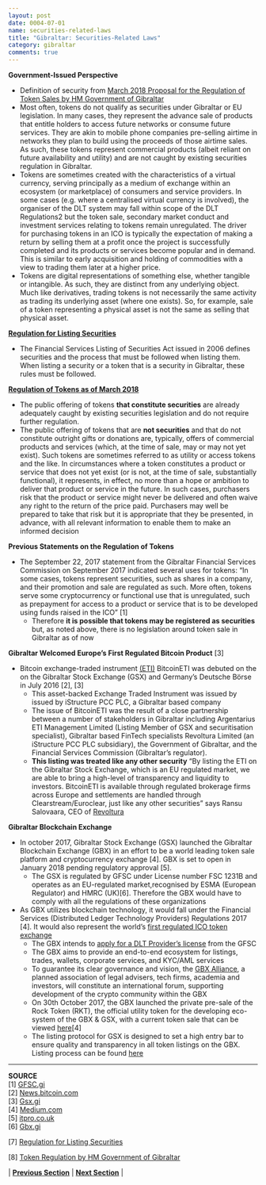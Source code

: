```yaml
---
layout: post
date: 0004-07-01
name: securities-related-laws
title: "Gibraltar: Securities-Related Laws"
category: gibraltar
comments: true
---
```


**Government-Issued Perspective** 
- Definition of security from [March 2018 Proposal for the Regulation of Token Sales by  HM Government of Gibraltar](http://gibraltarfinance.gi/20180309-token-regulation---policy-document-v2.1-final.pdf)
- Most often, tokens do not qualify as securities under Gibraltar or EU legislation. In many cases, they represent the
advance sale of products that entitle holders to access future networks or consume future services. They are akin to
mobile phone companies pre-selling airtime in networks they plan to build using the proceeds of those airtime sales.
As such, these tokens represent commercial products (albeit reliant on future availability and utility) and are not
caught by existing securities regulation in Gibraltar.
- Tokens are sometimes created with the characteristics of a virtual currency, serving principally as a medium of
exchange within an ecosystem (or marketplace) of consumers and service providers. In some cases (e.g. where a
centralised virtual currency is involved), the organiser of the DLT system may fall within scope of the DLT Regulations2
but the token sale, secondary market conduct and investment services relating to tokens remain unregulated.
The driver for purchasing tokens in an ICO is typically the expectation of making a return by selling them at a profit
once the project is successfully completed and its products or services become popular and in demand. This is similar
to early acquisition and holding of commodities with a view to trading them later at a higher price.
- Tokens are digital representations of something else, whether tangible or intangible. As such, they are distinct from
any underlying object. Much like derivatives, trading tokens is not necessarily the same activity as trading its
underlying asset (where one exists). So, for example, sale of a token representing a physical asset is not the same as
selling that physical asset.

**[Regulation for Listing Securities](http://www.gibraltarlaws.gov.gi/articles/2006-43o.pdf)**
- The Financial Services Listing of Securities Act issued in 2006 defines securities and the process that must be followed when listing them. When listing a security or a token that is a security in Gibraltar, these rules must be followed. 


**[Regulation of Tokens as of March 2018](http://gibraltarfinance.gi/20180309-token-regulation---policy-document-v2.1-final.pdf)**
- The public offering of tokens **that constitute securities** are already adequately caught by existing securities legislation
and do not require further regulation.
- The public offering of tokens that are **not securities** and that do not constitute outright gifts or donations are,
typically, offers of commercial products and services (which, at the time of sale, may or may not yet exist). Such
tokens are sometimes referred to as utility or access tokens and the like. In circumstances where a token constitutes a
product or service that does not yet exist (or is not, at the time of sale, substantially functional), it represents, in
effect, no more than a hope or ambition to deliver that product or service in the future. In such cases, purchasers risk
that the product or service might never be delivered and often waive any right to the return of the price paid.
Purchasers may well be prepared to take that risk but it is appropriate that they be presented, in advance, with all
relevant information to enable them to make an informed decision

**Previous Statements on the Regulation of Tokens**
* The September 22, 2017 statement from the Gibraltar Financial Services Commission on September 2017 indicated several uses for tokens: “In some cases, tokens represent securities, such as shares in a company, and their promotion and sale are regulated as such. More often, tokens serve some cryptocurrency or functional use that is unregulated, such as prepayment for access to a product or service that is to be developed using funds raised in the ICO” [1]
  * Therefore **it is possible that tokens may be registered as securities** but, as noted above, there is no legislation around token sale in Gibraltar as of now

**Gibraltar Welcomed Europe’s First Regulated Bitcoin Product** [3]
* Bitcoin exchange-traded instrument [(ETI)](https://www.gsx.gi/article/8292/gibraltar-stock-exchange-welcomes-bitcoineti) BitcoinETI was debuted on the on the Gibraltar Stock Exchange (GSX) and Germany’s Deutsche Börse in July 2016 [2], [3]
  * This asset-backed Exchange Traded Instrument was issued by issued by iStructure PCC PLC, a Gibraltar based company
  * The issue of BitcoinETI was the result of a close partnership between a number of stakeholders in Gibraltar including Argentarius ETI Management Limited (Listing Member of GSX and securitisation specialist), Gibraltar based FinTech specialists Revoltura Limited (an iStructure PCC PLC subsidiary), the Government of Gibraltar, and the Financial Services Commission (Gibraltar’s regulator).
  * **This listing was treated like any other security** “By listing the ETI on the Gibraltar Stock Exchange, which is an EU regulated market, we are able to bring a high-level of transparency and liquidity to investors. BitcoinETI is available through regulated brokerage firms across Europe and settlements are handled through Clearstream/Euroclear, just like any other securities” says Ransu Salovaara, CEO of [Revoltura](https://revoltura.com/)

**Gibraltar Blockchain Exchange** 
* In october 2017, Gibraltar Stock Exchange (GSX) launched the Gibraltar Blockchain Exchange (GBX) in an effort to be a world leading token sale platform and cryptocurrency exchange [4]. GBX is set to open in January 2018 pending regulatory approval [5].
  * The GSX is regulated by GFSC under License number FSC 1231B and operates as an EU-regulated market,recognised by ESMA (European Regulator) and HMRC (UK)[6]. Therefore the GBX would have to comply with all the regulations of these organizations
* As GBX utilizes blockchain technology, it would fall under the Financial Services (Distributed Ledger Technology Providers) Regulations 2017 [4]. It would also represent the world’s [first regulated ICO token exchange](http://www.itpro.co.uk/strategy/29979/the-gibraltar-blockchain-exchange-attempts-to-tame-the-ico-wild-west)
  * The GBX intends to [apply for a DLT Provider’s license](https://gbx.gi/#1508496269595-2f02501c-bba1) from the GFSC 
  * The GBX aims to provide an end-to-end ecosystem for listings, trades, wallets, corporate services, and KYC/AML services
  * To guarantee its clear governance and vision, the [GBX Alliance](https://medium.com/@Gibraltar.Blockchain.Exchange/gibraltar-stock-exchange-plans-to-create-worlds-first-tokenised-stock-exchange-6db0153d5d3b), a planned association of legal advisers, tech firms, academia and investors, will constitute an international forum, supporting development of the crypto community within the GBX
  * On 30th October 2017, the GBX launched the private pre-sale of the Rock Token (RKT), the official utility token for the developing eco-system of the GBX & GSX, with a current token sale that can be viewed [here](https://gbx.gi/)[4]
  * The listing protocol for GSX is designed to set a high entry bar to ensure quality and transparency in all token listings on the GBX. Listing process can be found [here](https://gbx.gi/#1508498542771-413d905e-e3ad) 

--------
**SOURCE**  
[1] [GFSC.gi](http://www.gfsc.gi/news/statement-on-initial-coin-offerings-250)   
[2] [News.bitcoin.com](https://news.bitcoin.com/gibraltar-first-european-bitcoin-eti/)   
[3] [Gsx.gi](https://www.gsx.gi/article/8292/gibraltar-stock-exchange-welcomes-bitcoineti)   
[4] [Medium.com](https://medium.com/@Gibraltar.Blockchain.Exchange/gibraltar-stock-exchange-plans-to-create-worlds-first-tokenised-stock-exchange-6db0153d5d3b)   
[5] [itpro.co.uk](http://www.itpro.co.uk/strategy/29979/the-gibraltar-blockchain-exchange-attempts-to-tame-the-ico-wild-west)  
[6] [Gbx.gi](https://gbx.gi/#1508496269595-2f02501c-bba1)   

[7] [Regulation for Listing Securities](http://www.gibraltarlaws.gov.gi/articles/2006-43o.pdf)

[8] [Token Regulation by HM Government of Gibraltar](http://gibraltarfinance.gi/20180309-token-regulation---policy-document-v2.1-final.pdf)


| **[Previous Section](https://neo-project.github.io/global-blockchain-compliance-hub//gibraltar/gibraltar-laws-token-sales.html)** | **[Next Section](https://neo-project.github.io/global-blockchain-compliance-hub//gibraltar/gibraltar-privacy-and-data-protection.html)** |
